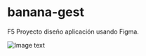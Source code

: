 # banana-gest

F5 Proyecto diseño aplicación usando Figma.

![Image text](https://github.com/raulalhena/banana-gest/main/PROTOTIPO_DE_BAJO_NIVEL.png)
